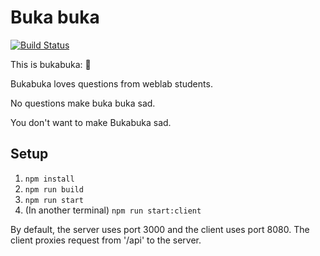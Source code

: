 # Buka buka

[![Build Status](https://github.com/weblab-staff/Bukabuka/workflows/tests/badge.svg)](https://github.com/weblab-staff/Bukabuka/actions)

This is  bukabuka: 🐢

Bukabuka loves questions from weblab students. 

No questions make buka buka sad. 

You don't want to make Bukabuka sad.

## Setup

1. `npm install`
2. `npm run build`
3. `npm run start`
4. (In another terminal) `npm run start:client`

By default, the server uses port 3000 and the client uses port 8080. The client proxies request from '/api' to the server.
